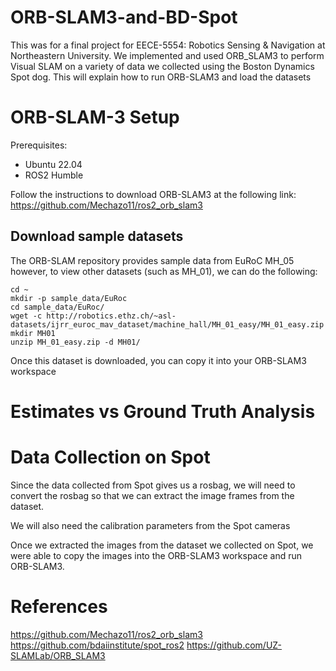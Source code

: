 # ORB-SLAM3-and-BD-Spot
This was for a final project for EECE-5554: Robotics Sensing &amp; Navigation at Northeastern University. We implemented and used ORB_SLAM3 to perform Visual SLAM on a variety of data we collected using the Boston Dynamics Spot dog. This will explain how to run ORB-SLAM3 and load the datasets

# ORB-SLAM-3 Setup
Prerequisites:
- Ubuntu 22.04
- ROS2 Humble

Follow the instructions to download ORB-SLAM3 at the following link: https://github.com/Mechazo11/ros2_orb_slam3

## Download sample datasets
The ORB-SLAM repository provides sample data from EuRoC MH_05 however, to view other datasets (such as MH_01), we can do the following:

    cd ~
    mkdir -p sample_data/EuRoc
    cd sample_data/EuRoc/
    wget -c http://robotics.ethz.ch/~asl-datasets/ijrr_euroc_mav_dataset/machine_hall/MH_01_easy/MH_01_easy.zip
    mkdir MH01
    unzip MH_01_easy.zip -d MH01/


Once this dataset is downloaded, you can copy it into your ORB-SLAM3 workspace

# Estimates vs Ground Truth Analysis

# Data Collection on Spot
Since the data collected from Spot gives us a rosbag, we will need to convert the rosbag so that we can extract the image frames from the dataset.

We will also need the calibration parameters from the Spot cameras

Once we extracted the images from the dataset we collected on Spot, we were able to copy the images into the ORB-SLAM3 workspace and run ORB-SLAM3.

# References
https://github.com/Mechazo11/ros2_orb_slam3
https://github.com/bdaiinstitute/spot_ros2
https://github.com/UZ-SLAMLab/ORB_SLAM3
